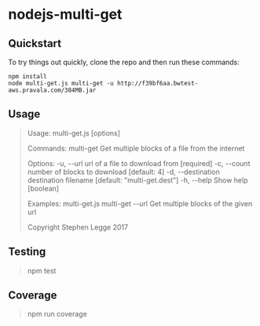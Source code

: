 # nodejs-multi-get


## Quickstart

To try things out quickly, clone the repo and then run these commands:

```
npm install
node multi-get.js multi-get -u http://f39bf6aa.bwtest-aws.pravala.com/384MB.jar
```

## Usage

> Usage: multi-get.js <command> [options]
> 
> Commands:
>   multi-get  Get multiple blocks of a file from the internet
> 
> Options:
>   -u, --url          url of a file to download from                   [required]
>   -c, --count        number of blocks to download                   [default: 4]
>   -d, --destination  destination filename            [default: "multi-get.dest"]
>   -h, --help         Show help                                         [boolean]
> 
> Examples:
>   multi-get.js multi-get --url <url>  Get multiple blocks of the given url
> 
> Copyright Stephen Legge 2017
>

## Testing

> npm test

## Coverage

> npm run coverage
